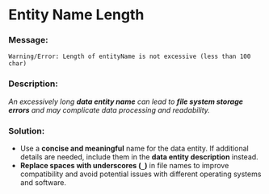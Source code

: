 # Entity Name Length

### Message:

```
Warning/Error: Length of entityName is not excessive (less than 100 char)
```

### Description:

_An excessively long **data entity name** can lead to **file system storage errors** and may complicate data processing and readability._

### Solution:

- Use a **concise and meaningful** name for the data entity. If additional details are needed, include them in the **data entity description** instead.  
- **Replace spaces with underscores (`_`)** in file names to improve compatibility and avoid potential issues with different operating systems and software.  
